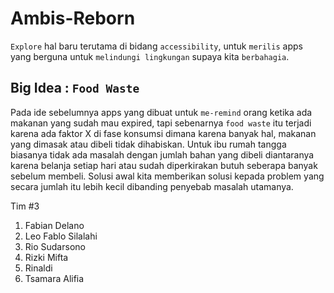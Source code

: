 # Ambis-Reborn
`Explore` hal baru terutama di bidang `accessibility`, untuk `merilis` apps yang berguna untuk `melindungi lingkungan` supaya kita  `berbahagia`.

## Big Idea : `Food Waste`
Pada ide sebelumnya apps yang dibuat untuk `me-remind` orang ketika ada makanan yang sudah mau expired, tapi sebenarnya `food waste` itu terjadi karena ada faktor X di fase konsumsi dimana karena banyak hal, makanan yang dimasak atau dibeli tidak dihabiskan. Untuk ibu rumah tangga biasanya tidak ada masalah dengan jumlah bahan yang dibeli diantaranya karena belanja setiap hari atau sudah diperkirakan butuh seberapa banyak sebelum membeli. Solusi awal kita memberikan solusi kepada problem yang secara jumlah itu lebih kecil dibanding penyebab masalah utamanya.

Tim #3

1. Fabian Delano
2. Leo Fablo Silalahi
3. Rio Sudarsono
4. Rizki Mifta
5. Rinaldi
6. Tsamara Alifia



